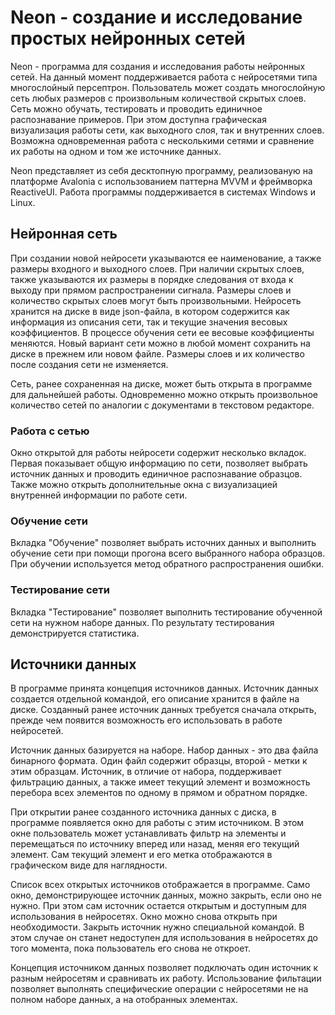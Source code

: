 # Neon - создание и исследование простых нейронных сетей

Neon - программа для создания и исследования работы нейронных сетей. На данный момент поддерживается работа с нейросетями типа многослойный персептрон. Пользователь может создать многослойную сеть любых размеров с произвольным количествой скрытых слоев. Сеть можно обучать, тестировать и проводить единичное распознавание примеров. При этом доступна графическая визуализация работы сети, как выходного слоя, так и внутренних слоев. Возможна одновременная работа с несколькими сетями и сравнение их работы на одном и том же источнике данных.

Neon представляет из себя десктопную программу, реализованую на платформе Avalonia с использованием паттерна MVVM и фреймворка ReactiveUI. Работа программы поддерживается в системах Windows и Linux.

## Нейронная сеть

При создании новой нейросети указываются ее наименование, а также размеры входного и выходного слоев. При наличии скрытых слоев, также указываются их размеры в порядке следования от входа к выходу при прямом распространении сигнала. Размеры слоев и количество скрытых слоев могут быть произвольными. Нейросеть хранится на диске в виде json-файла, в котором содержится как информация из описания сети, так и текущие значения весовых коэффициентов. В процессе обучения сети ее весовые коэффициенты меняются. Новый вариант сети можно в любой момент сохранить на диске в прежнем или новом файле. Размеры слоев и их количество после создания сети не изменяется.

Сеть, ранее сохраненная на диске, может быть открыта в программе для дальнейшей работы. Одновременно можно открыть произвольное количество сетей по аналогии с документами в текстовом редакторе.

### Работа с сетью

Окно открытой для работы нейросети содержит несколько вкладок. Первая показывает общую информацию по сети, позволяет выбрать источник данных и проводить единичное распознавание образцов. Также можно открыть дополнительные окна с визуализацией внутренней информации по работе сети.

### Обучение сети

Вкладка "Обучение" позволяет выбрать источних данных и выполнить обучение сети при помощи прогона всего выбранного набора образцов. При обучении используется метод обратного распространения ошибки.

### Тестирование сети

Вкладка "Тестирование" позволяет выполнить тестирование обученной сети на нужном наборе данных. По результату тестирования демонстрируется статистика.

## Источники данных

В программе принята концепция источников данных. Источник данных создается отдельной командой, его описание хранится в файле на диске. Созданный ранее источник данных требуется сначала открыть, прежде чем появится возможность его использовать в работе нейросетей.

Источник данных базируется на наборе. Набор данных - это два файла бинарного формата. Один файл содержит образцы, второй - метки к этим образцам. Источник, в отличие от набора, поддерживает фильтрацию данных, а также имеет текущий элемент и возможность перебора всех элементов по одному в прямом и обратном порядке.

При открытии ранее созданного источника данных с диска, в программе появляется окно для работы с этим источником. В этом окне пользователь может устанавливать фильтр на элементы и перемещаться по источнику вперед или назад, меняя его текущий элемент. Сам текущий элемент и его метка отображаются в графическом виде для наглядности.

Список всех открытых источников отображается в программе. Само окно, демонстрирующее источник данных, можно закрыть, если оно не нужно. При этом сам источник остается открытым и доступным для использования в нейросетях. Окно можно снова открыть при необходимости. Закрыть источник нужно специальной командой. В этом случае он станет недоступен для использования в нейросетях до того момента, пока пользователь его снова не откроет.

Концепция источником данных позволяет подключать один источник к разным нейросетям и сравнивать их работу. Использование фильтации позволяет выполнять специфические операции с нейросетями не на полном наборе данных, а на отобранных элементах.

